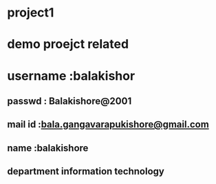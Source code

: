 # project1
# demo proejct related
# username :balakishor
## passwd : Balakishore@2001
## mail id :bala.gangavarapukishore@gmail.com
## name :balakishore
## department information technology
